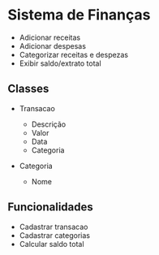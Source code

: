 # Sistema de Finanças

- Adicionar receitas
- Adicionar despesas
- Categorizar receitas e despezas
- Exibir saldo/extrato total

## Classes
- Transacao
    - Descrição
    - Valor
    - Data
    - Categoria

- Categoria
    - Nome

## Funcionalidades
- Cadastrar transacao
- Cadastrar categorias
- Calcular saldo total